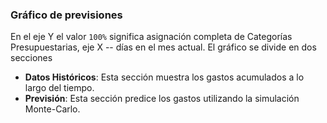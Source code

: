 ### Gráfico de previsiones

En el eje Y el valor `100%` significa asignación completa de Categorías Presupuestarias, eje X -- días en el mes actual. 
El gráfico se divide en dos secciones
- **Datos Históricos**: Esta sección muestra los gastos acumulados a lo largo del tiempo.
- **Previsión**: Esta sección predice los gastos utilizando la simulación Monte-Carlo.
